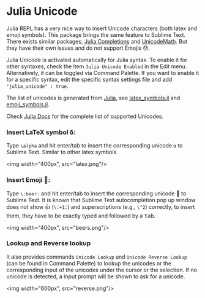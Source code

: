 # Julia Unicode

Julia REPL has a very nice way to insert Unicode characters (both latex and emoji symbols). This package brings the same feature to Sublime Text.
There exists similar packages, [Julia Completions](https://github.com/jakeconnor/JuliaCompletions) and [UnicodeMath](https://github.com/mvoidex/UnicodeMath). But they have their own issues and do not support Emojis 😞. 

Julia Unicode is activated automatically for Julia syntax. To enable it for
other syntaxes, check the item `Julia Unicode Enabled` in the Edit menu.
Alternatively, it can be toggled via Command Palette. If you want to enable it for a
specific syntax, edit the specific syntax settings file and add `"julia_unicode" : true`. 

The list of unicodes is generated from
[Julia](https://github.com/JuliaLang/julia/), see [latex_symbols.jl](latex_symbols.jl) and [emoji_symbols.jl](emoji_symbols.jl). 

Check [Julia Docs](http://docs.julialang.org/en/latest/manual/unicode-input/) for the complete list of supported Unicodes.

### Insert LaTeX symbol δ:

Type `\alpha` and hit enter/tab to insert the corresponding unicode `α` to Sublime Text. Similar to other latex symbols.

<img width="400px", src="latex.png"/>

### Insert Emoji 🍺:

Type `\:beer:` and hit enter/tab to insert the corresponding unicode 🍺 to Sublime Text. 
It is known that Sublime Text autocompletion pop up window does not show 👍 (`\:+1:`) and superscriptions (e.g., `\^2`) correctly, to insert them, they have to be exactly typed and followed by a <kbd>tab</kbd>.

<img width="400px", src="beers.png"/>

### Lookup and Reverse lookup

It also provides commands `Unicode Lookup` and `Unicode Reverse Lookup` (can be found in Command Palette) to lookup the unicodes or the corresponding input of the unicodes under the cursor or the selection. If no unicode is detected, a input prompt will be shown to ask for a unicode.

<img width="600px", src="reverse.png"/>
